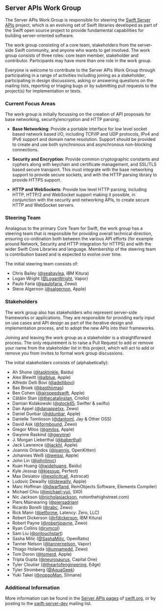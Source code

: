 ## Server APIs Work Group

The Server APIs Work Group is responsible for steering the [Swift Server APIs](http://swift.org/server-apis/) project, which is an evolving set of Swift libraries developed as part of the Swift open source project to provide fundamental capabilities for building server-oriented software.

The work group consisting of a core team, stakeholders from the server-side Swift community, and anyone who wants to get involved. The work group consists of three roles: core team member, stakeholder and contributor. Participants may have more than one role in the work group.

Everyone is welcome to contribute to the Server APIs Work Group through participating in a range of activities including joining as a stakeholder, participating in design discussions, asking or answering questions on the mailing lists, reporting or triaging bugs or by submitting pull requests to the project(s) for implementation or tests.

### <a name="focus-areas"></a>Current Focus Areas
The work group is initially focussing on the creation of API proposals for base networking, security/encryption and HTTP parsing:

* **Base Networking**: Provide a portable interface for low level socket based network based I/O, including TCP/IP and UDP protocols, IPv4 and IPv6 support and domain name resolution. Support should be provided to create and use both synchronous and asynchronous non-blocking connections.

* **Security and Encryption**: Provide common cryptographic constants and cyphers along with keychain and certificate management, and SSL/TLS based secure transport. This must integrate with the base networking support to provide secure sockets, and with the HTTP parsing library to provide HTTPS support.

* **HTTP and WebSockets**: Provide low level HTTP parsing, including HTTP, HTTP/2 and WebSocket support making it possible, in conjunction with the security and networking APIs, to create secure HTTP and WebSocket servers.

### <a name="steering-team"></a>Steering Team
Analagous to the primary Core Team for Swift, the work group has a steering team that is responsible for providing overall technical direction, ensuring co-ordination both between the various API efforts (for example around Network, Security and HTTP integration for HTTPS) and with the wider Swift Core Libraries and language. Membership of the steering team is contribution based and is expected to evolve over time.

The initial steering team consists of:

* Chris Bailey ([@seabaylea](https://github.com/seabaylea), IBM Kitura)
* Logan Wright ([@LoganWright](https://github.com/LoganWright), Vapor)
* Paulo Faria  ([@paulofaria](https://github.com/paulofaria), Zewo)
* Steve Algernon ([@salgernon](https://github.com/salgernon), Apple)

### <a name="stakeholders"></a>Stakeholders
The work group also has stakeholders who represent server-side frameworks or applications. They are responsible for providing early input on use cases and API design as part of the iterative design and implementation process, and to adopt the new APIs into their frameworks.

Joining and leaving the work group as a stakeholder is a straightforward process. The only requirement is to raise a Pull Request to add or remove your name from the stakeholder list in this project, which will act to add or remove you from invites to formal work group discussions.

The initial stakeholders consists of (alphabetically):

* Ah Shone ([@tasktinkle](https://github.com/tasktinkle), Baidu)
* Alex Blewitt ([@alblue](https://github.com/alblue), Apple)
* Alfredo Delli Bovi ([@adellibovi](https://github.com/adellibovi))
* Bas Broek ([@basthomas](https://github.com/basthomas))
* Ben Cohen ([@airspeedswift](http://github.com/airspeedswift), Apple)
* Cătălin Stan ([@thecatalinstan](https://github.com/thecatalinstan), Criollo)
* Damian Kolakowski ([@glock45](https://github.com/glock45), Swifter & swiftx)
* Dan Appel ([@danappelxx](https://github.com/danappelxx), Zewo)
* Daniel Dunbar ([@ddunbar](https://github.com/ddunbar), Apple)
* Danielle Tomlinson ([@dantoml](https://github.com/dantoml), Jay & Other OSS)
* David Ask ([@formbound](https://github.com/formbound), Zewo)
* Gregor Milos ([@gmilos](https://github.com/gmilos), Apple)
* Gwynne Raskind ([@gwynne](https://github.com/gwynne))
* J. Morgan Lieberthal ([@baberthal](https://github.com/baberthal))
* Jack Lawrence ([@jackhl](https://github.com/jackhl), Apple)
* Joannis Orlandos ([@joannis](https://github.com/joannis), OpenKitten)
* Johannes Weiß ([@weissi](https://github.com/weissi), Apple)
* John Lin ([@johnlinvc](https://github.com/johnlinvc))
* Kuan Huang ([@widehuang](https://github.com/Widehuang), Baidu)
* Kyle Jessup ([@kjessup](https://github.com/kjessup), Perfect)
* Max Desiatov ([@explicitcall](https://github.com/explicitcall), Astrocat)
* Ludovic Dewailly ([@ldewailly](https://github.com/ldewailly), Apple)
* Marc Hoffman ([@dwarfland](https://github.com/dwarfland), RemObjects Software, Elements Compiler)
* Michael Chiu ([@michael-yuji](https://github.com/michael-yuji), SX0)
* Nic Jackson ([@nicholasjackson](https://github.com/nicholasjackson), notonthehighstreet.com)
* Piers Mainwaring ([@piersadrian](https://github.com/piersadrian))
* Ricardo Borelli ([@rabc](https://github.com/rabc), Zewo)
* Rick Mann ([@jetforme](https://github.com/jetforme), Latency: Zero, LLC)
* Robert Dickerson ([@rfdickerson](https://github.com/rfdickerson), IBM Kitura)
* Robert Payne ([@robertjpayne](https://github.com/robertjpayne), Zewo)
* Ryan Collins ([@rymcol](https://github.com/rymcol))
* Sam Liu ([@ontouchstart](https://github.com/ontouchstart))
* Sasha Milic ([@SashaMilic](https://github.com/sashamilic), OpenRatio)
* Tanner Nelson ([@tannernelson](https://github.com/tannernelson), Vapor)
* Thiago Holanda ([@unnamedd](https://github.com/unnamedd), Zewo)
* Tom Doron ([@tomerd](https://github.com/tomerd), Apple)
* Tripta Gupta ([@neurosaurus](https://github.com/neurosaurus), Capital One)
* Tyler Cloutier ([@theartofengineering](https://github.com/theartofengineering), Edge)
* Tyler Stromberg ([@AquaGeek](https://github.com/AquaGeek))
* Yuki Takei ([@noppoMan](https://github.com/noppoMan), Slimane)

### Additional Information
More information can be found in the [Server APIs pages](http://swift.org/server-apis/) of [swift.org](http://swift.org), or by posting to the [swift-server-dev](https://lists.swift.org/mailman/listinfo/swift-server-dev) mailing list.
